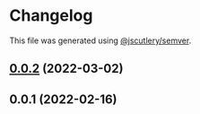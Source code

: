 # Changelog

This file was generated using [@jscutlery/semver](https://github.com/jscutlery/semver).

## [0.0.2](https://github.com/SiaFoundation/web/compare/asset-server-0.0.1...asset-server-0.0.2) (2022-03-02)



## 0.0.1 (2022-02-16)
